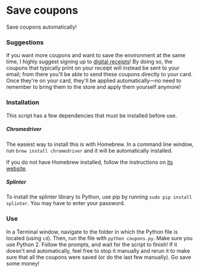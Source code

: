 # Save coupons
Save coupons automatically!

### Suggestions
If you want more coupons and want to save the environment at the same time, I highly suggest signing up to [digital receipts](https://www.cvs.com/content/digital-receipt "CVS Digital Receipts")! By doing so, the coupons that typically print on your receipt will instead be sent to your email; from there you'll be able to send these coupons directly to your card. Once they're on your card, they'll be applied automatically—no need to remember to bring them to the store and apply them yourself anymore!

### Installation
This script has a few dependencies that must be installed before use.

##### Chromedriver
The easiest way to install this is with Homebrew. In a command line window, run `brew install chromedriver` and it will be automatically installed.

If you do not have Homebrew installed, follow the instructions on [its website](https://brew.sh/ "Homebrew").

##### Splinter
To install the splinter library to Python, use pip by running `sudo pip install splinter`. You may have to enter your password.

### Use
In a Terminal window, navigate to the folder in which the Python file is located (using `cd`). Then, run the file with `python coupons.py`. Make sure you use Python 2. Follow the prompts, and wait for the script to finish! If it doesn't end automatically, feel free to stop it manually and rerun it to make sure that all the coupons were saved (or do the last few manually). Go save some money!
